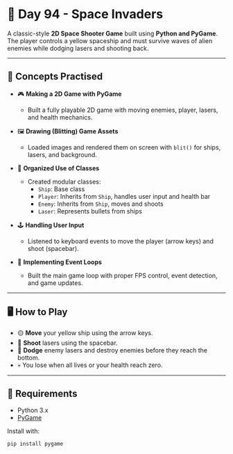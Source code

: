 # 🚀 Day 94 - Space Invaders

A classic-style **2D Space Shooter Game** built using **Python and PyGame**. The player controls a yellow spaceship and must survive waves of alien enemies while dodging lasers and shooting back.

---

## 🧠 Concepts Practised

- 🎮 **Making a 2D Game with PyGame**
  - Built a fully playable 2D game with moving enemies, player, lasers, and health mechanics.

- 🖼️ **Drawing (Blitting) Game Assets**
  - Loaded images and rendered them on screen with `blit()` for ships, lasers, and background.

- 🔧 **Organized Use of Classes**
  - Created modular classes:
    - `Ship`: Base class
    - `Player`: Inherits from `Ship`, handles user input and health bar
    - `Enemy`: Inherits from `Ship`, moves and shoots
    - `Laser`: Represents bullets from ships

- 🕹️ **Handling User Input**
  - Listened to keyboard events to move the player (arrow keys) and shoot (spacebar).

- 🔁 **Implementing Event Loops**
  - Built the main game loop with proper FPS control, event detection, and game updates.

---

## 🖥️ How to Play

- 🟡 **Move** your yellow ship using the arrow keys.
- 🔫 **Shoot** lasers using the spacebar.
- 🚀 **Dodge** enemy lasers and destroy enemies before they reach the bottom.
- 💀 You lose when all lives or your health reach zero.

---

## 🔧 Requirements

- Python 3.x
- [PyGame](https://pypi.org/project/pygame/)

Install with:

```bash
pip install pygame
